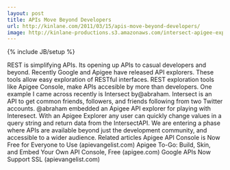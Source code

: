 ```yaml
---
layout: post
title: APIs Move Beyond Developers
url: http://kinlane.com/2011/03/15/apis-move-beyond-developers/
image: http://kinlane-productions.s3.amazonaws.com/intersect-apigee-explorer.png
---
```

{% include JB/setup %}
<p>
     REST is simplifying APIs. Its opening up APIs to casual developers and beyond. Recently Google and Apigee have released API explorers. These tools allow easy exploration of RESTful interfaces. REST exploration tools like Apigee Console, make APIs accesible by more than developers. One example I came across recently is Intersect by@abraham. Intersect is an API to get common friends, followers, and friends following from two Twitter accounts. @abraham embedded an Apigee API explorer for playing with Interesect. With an Apigee Explorer any user can quickly change values in a query string and return data from the IntersectAPI. We are entering a phase where APIs are available beyond just the development community, and accessible to a wider audience. Related articles Apigee API Console is Now Free for Everyone to Use (apievangelist.com) Apigee To-Go: Build, Skin, and Embed Your Own API Console, Free (apigee.com) Google APIs Now Support SSL (apievangelist.com)
</p>